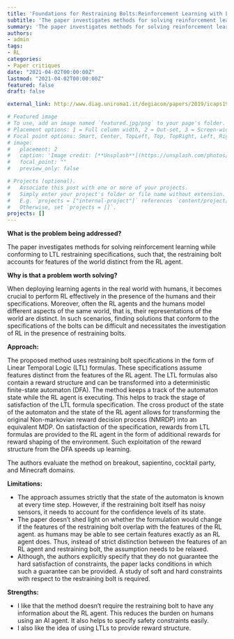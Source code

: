 ```yaml
---
title: 'Foundations for Restraining Bolts:Reinforcement Learning with LTLf/LDLf restraining specifications'
subtitle: 'The paper investigates methods for solving reinforcement learning while conforming to LTL restraining specifications, such that, the restraining bolt accounts for features of the world distinct from the RL agent.'
summary: 'The paper investigates methods for solving reinforcement learning while conforming to LTL restraining specifications, such that, the restraining bolt accounts for features of the world distinct from the RL agent.'
authors:
- admin
tags:
- RL
categories:
- Paper critiques
date: "2021-04-02T00:00:00Z"
lastmod: "2021-04-02T00:00:00Z"
featured: false
draft: false

external_link: http://www.diag.uniroma1.it/degiacom/papers/2019/icaps19dfip.pdf

# Featured image
# To use, add an image named `featured.jpg/png` to your page's folder.
# Placement options: 1 = Full column width, 2 = Out-set, 3 = Screen-width
# Focal point options: Smart, Center, TopLeft, Top, TopRight, Left, Right, BottomLeft, Bottom, BottomRight
# image:
#   placement: 2
#   caption: 'Image credit: [**Unsplash**](https://unsplash.com/photos/CpkOjOcXdUY)'
#   focal_point: ""
#   preview_only: false

# Projects (optional).
#   Associate this post with one or more of your projects.
#   Simply enter your project's folder or file name without extension.
#   E.g. `projects = ["internal-project"]` references `content/project/deep-learning/index.md`.
#   Otherwise, set `projects = []`.
projects: []
---
```



**What is the problem being addressed?**

The paper investigates methods for solving reinforcement learning while conforming to LTL restraining specifications, such that, the restraining bolt accounts for features of the world distinct from the RL agent.

**Why is that a problem worth solving?**

When deploying learning agents in the real world with humans, it becomes crucial to perform RL effectively in the presence of the humans and their specifications. Moreover, often the RL agents and the humans model different aspects of the same world, that is, their representations of the world are distinct. In such scenarios, finding solutions that conform to the specifications of the bolts can be difficult and necessitates the investigation of RL in the presence of restraining bolts. 
                                                                                                                     
                                                                                            
**Approach:**

The proposed method uses restraining bolt specifications in the form of Linear Temporal Logic (LTL) formulas. These specifications assume features distinct from the features of the RL agent. The LTL formulas also contain a reward structure and can be transformed into a deterministic finite-state automaton (DFA). The method keeps a track of the automaton state while the RL agent is executing. This helps to track the stage of satisfaction of the LTL formula specification. The cross product of the state of the automaton and the state of the RL agent allows for transforming the original Non-markovian reward decision process (NMRDP) into an equivalent MDP. On satisfaction of the specification, rewards from LTL formulas are provided to the RL agent in the form of additional rewards for reward shaping of the environment. Such exploitation of the reward structure from the DFA speeds up learning.

The authors evaluate the method on breakout, sapientino, cocktail party, and Minecraft domains.

**Limitations:**

- The approach assumes strictly that the state of the automaton is known at every time step. However, if the restraining bolt itself has noisy sensors, it needs to account for the confidence levels of its state.
- The paper doesn’t shed light on whether the formulation would change if the features of the restraining bolt overlap with the features of the RL agent. as humans may be able to see certain features exactly as an RL agent does. Thus, instead of strict distinction between the features of an RL agent and restraining bolt, the assumption needs to be relaxed. 
- Although, the authors explicitly specify that they do not guarantee the hard satisfaction of constraints, the paper lacks conditions in which such a guarantee can be provided. A study of soft and hard constraints with respect to the restraining bolt is required.

 

**Strengths:**

- I like that the method doesn’t require the restraining bolt to have any information about the RL agent. This reduces the burden on humans using an AI agent. It also helps to specify safety constraints easily. 
- I also like the idea of using LTLs to provide reward structure.